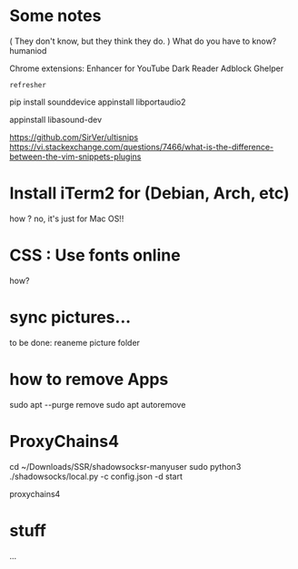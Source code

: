 # Some notes

( They don't know, but they think they do. )
What do you have to know?
humaniod

Chrome extensions:
    Enhancer for YouTube
    Dark Reader
    Adblock
    Ghelper

    refresher


pip install sounddevice
appinstall libportaudio2

appinstall libasound-dev


https://github.com/SirVer/ultisnips
https://vi.stackexchange.com/questions/7466/what-is-the-difference-between-the-vim-snippets-plugins

# Install iTerm2 for (Debian, Arch, etc)
how ?
no, it's just for Mac OS!!

# CSS : Use fonts online
how?

# sync pictures...
to be done: reaneme picture folder

# how to remove Apps
sudo apt --purge remove <package-name>
sudo apt autoremove

# ProxyChains4

cd ~/Downloads/SSR/shadowsocksr-manyuser
sudo python3 ./shadowsocks/local.py -c config.json -d start

proxychains4 <commands>


# stuff
...
